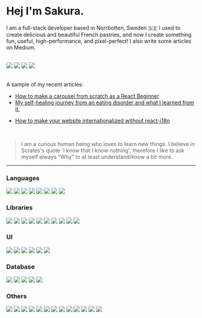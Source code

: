  #  Hej  I'm Sakura.

I am a full-stack developer based in Norrbotten, Sweden 🇸🇪 I used to create delicious and beautiful French pastries, and now I create something fun, useful, high-performance, and pixel-perfect! 
I also write some articles on Medium.

<br>
 <div style={{display:flex}> 
<a href="https://medium.com/@sito6496t"><img src="https://img.shields.io/badge/Medium-12100E?style=for-the-badge&logo=medium&logoColor=white"/></a>
  <a href="https://www.codewars.com/users/sansan-sakura"><img src="https://img.shields.io/badge/Codewars-B1361E?style=for-the-badge&logo=Codewars&logoColor=white" /></a>
 <a href="https://www.linkedin.com/in/sakura-tanaka-251a36247/"><img src="https://img.shields.io/badge/LinkedIn-0077B5?style=for-the-badge&logo=linkedin&logoColor=white" /></a>
 <a href="https://sakura-tanaka.netlify.app/"><img src="https://img.shields.io/badge/Portfolio-255E63?style=for-the-badge&logo=About.me&logoColor=white" /></a>
 </div>

<br>

A sample of my recent articles:
 -  <a href="https://medium.com/@sito6496t/how-to-make-a-carousel-from-scratch-as-a-react-beginner-a58250aaf1ab">How to make a carousel from scratch as a React Beginner</a>
 -  <a href="https://medium.com/@sito6496t/my-self-healing-journey-from-an-eating-disorder-and-what-i-learned-from-it-3ab86309554e">My self-healing journey from an eating disorder and what I learned from it.</a>
 -  <a href="https://medium.com/@sito6496t/how-to-fetch-multiple-apis-c59fec9076e2"><p>How to make your website internationalized without react-i18n</p></a>


<br>

>   I am a curious human being who loves to learn new things.
>  I believe in Scrates's quote 'I know that I know nothing', therefore I like to ask myself always "Why" to at least understand/know a bit more.
> 

<hr/>

 
<div>
<h3>Languages</h3>
<div style={{display:flex}}>
 <img src="https://img.shields.io/badge/JavaScript-323330?style=for-the-badge&logo=javascript&logoColor=F7DF1E" />
 <img src="https://img.shields.io/badge/TypeScript-007ACC?style=for-the-badge&logo=typescript&logoColor=white" />
 <img src="https://img.shields.io/badge/Node%20js-339933?style=for-the-badge&logo=nodedotjs&logoColor=white" />
  <img src="https://img.shields.io/badge/HTML5-E34F26?style=for-the-badge&logo=html5&logoColor=white" />
 <img src="https://img.shields.io/badge/PHP-777BB4?style=for-the-badge&logo=php&logoColor=white" />
 <img src="https://img.shields.io/badge/Python-FFD43B?style=for-the-badge&logo=python&logoColor=blue" />
 <img src="https://img.shields.io/badge/Pug-E3C29B?style=for-the-badge&logo=pug&logoColor=black" />
 <img src="https://img.shields.io/badge/C-00599C?style=for-the-badge&logo=c&logoColor=white" />


 </div>
</div>


 
 <div>
  <h3>Libraries</h3>
  <div style={{display:flex}}>

   <img src="https://img.shields.io/badge/React-20232A?style=for-the-badge&logo=react&logoColor=61DAFB" />
 <img src="https://img.shields.io/badge/next%20js-000000?style=for-the-badge&logo=nextdotjs&logoColor=white" />
 <img src="https://img.shields.io/badge/Astro-0C1222?style=for-the-badge&logo=astro&logoColor=FDFDFE" />
 <img src="https://img.shields.io/badge/Svelte-4A4A55?style=for-the-badge&logo=svelte&logoColor=FF3E00" />
 <img src="https://img.shields.io/badge/Vue%20js-35495E?style=for-the-badge&logo=vuedotjs&logoColor=4FC08D" />
   <img src="https://img.shields.io/badge/React_Router-CA4245?style=for-the-badge&logo=react-router&logoColor=white" />
<img src="https://img.shields.io/badge/React_Query-FF4154?style=for-the-badge&logo=ReactQuery&logoColor=white" />
<img src="https://img.shields.io/badge/Redux-593D88?style=for-the-badge&logo=redux&logoColor=white" />
   <img src="https://img.shields.io/badge/jQuery-0769AD?style=for-the-badge&logo=jquery&logoColor=white" />
   <img src="https://img.shields.io/badge/ThreeJs-black?style=for-the-badge&logo=three.js&logoColor=white" />
  </div>
 </div>
  <div>
  <h3>UI</h3>
  <div style={{display:flex}}>
      <img src="https://img.shields.io/badge/Tailwind_CSS-38B2AC?style=for-the-badge&logo=tailwind-css&logoColor=white" />
   <img src="https://img.shields.io/badge/Sass-CC6699?style=for-the-badge&logo=sass&logoColor=white" />
     <img src="https://img.shields.io/badge/Material%20UI-007FFF?style=for-the-badge&logo=mui&logoColor=white" />
    <img src="https://img.shields.io/badge/shadcn%2Fui-000000?style=for-the-badge&logo=shadcnui&logoColor=white" />
      <img src="https://img.shields.io/badge/Chakra--UI-319795?style=for-the-badge&logo=chakra-ui&logoColor=white" />
<img src="https://img.shields.io/badge/Bootstrap-563D7C?style=for-the-badge&logo=bootstrap&logoColor=white" />
  </div>
  </div>

  <div>
  <h3>Database</h3>
  <div style={{display:flex}}>
    <img src="https://img.shields.io/badge/Supabase-181818?style=for-the-badge&logo=supabase&logoColor=white" />
    <img src="https://img.shields.io/badge/firebase-ffca28?style=for-the-badge&logo=firebase&logoColor=black" />
 <img src="https://img.shields.io/badge/PostgreSQL-316192?style=for-the-badge&logo=postgresql&logoColor=white" />
 <img src="https://img.shields.io/badge/MySQL-005C84?style=for-the-badge&logo=mysql&logoColor=white" />
 <img src="https://img.shields.io/badge/MongoDB-4EA94B?style=for-the-badge&logo=mongodb&logoColor=white" />

  </div>
 </div>
 
 <div>
  <h3>Others</h3>
  <div style={{display:flex}}>
    <img src="https://img.shields.io/badge/storybook-FF4785?style=for-the-badge&logo=storybook&logoColor=white" />
    <img src="https://img.shields.io/badge/GIT-E44C30?style=for-the-badge&logo=git&logoColor=white" />
   <img src="https://img.shields.io/badge/JWT-000000?style=for-the-badge&logo=JSON%20web%20tokens&logoColor=white" />
   <img src="https://img.shields.io/badge/Webpack-8DD6F9?style=for-the-badge&logo=Webpack&logoColor=white" />
   <img src="https://img.shields.io/badge/Postman-FF6C37?style=for-the-badge&logo=Postman&logoColor=white" />
   <img src="https://img.shields.io/badge/npm-CB3837?style=for-the-badge&logo=npm&logoColor=white" />
   <img src="https://img.shields.io/badge/bun-282a36?style=for-the-badge&logo=bun&logoColor=fbf0df" />
   <img src="https://img.shields.io/badge/Babel-F9DC3E?style=for-the-badge&logo=babel&logoColor=white" />
   <img src="https://img.shields.io/badge/Vite-B73BFE?style=for-the-badge&logo=vite&logoColor=FFD62E" />
    <img src="https://img.shields.io/badge/Docker-2CA5E0?style=for-the-badge&logo=docker&logoColor=white" />
 <img src="https://img.shields.io/badge/hono-E36002?style=for-the-badge&logo=hono&logoColor=white" />
 <img src="https://img.shields.io/badge/VSCode-0078D4?style=for-the-badge&logo=visual%20studio%20code&logoColor=white" />
	  <img src="https://img.shields.io/badge/GraphQl-E10098?style=for-the-badge&logo=graphql&logoColor=white" />
  </div>
 </div>











 	

 
	
 	


	

 
	
	

	
 	
 	
	

	

  
  	
  
  
  			      	 	

  



 






